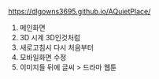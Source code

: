 https://dlgowns3695.github.io/AQuietPlace/

1. 메인화면
2. 3D 시계 3D인것처럼
3. 새로고침시 다시 처음부터
4. 모바일화면 수정
5. 이미지들 뒤에 글씨 > 드라마 웹툰 